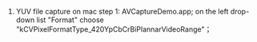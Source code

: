 1. YUV file capture on mac
    step 1: AVCaptureDemo.app;
            on the left drop-down list  "Format" choose "kCVPixelFormatType_420YpCbCrBiPlannarVideoRange"；
            



